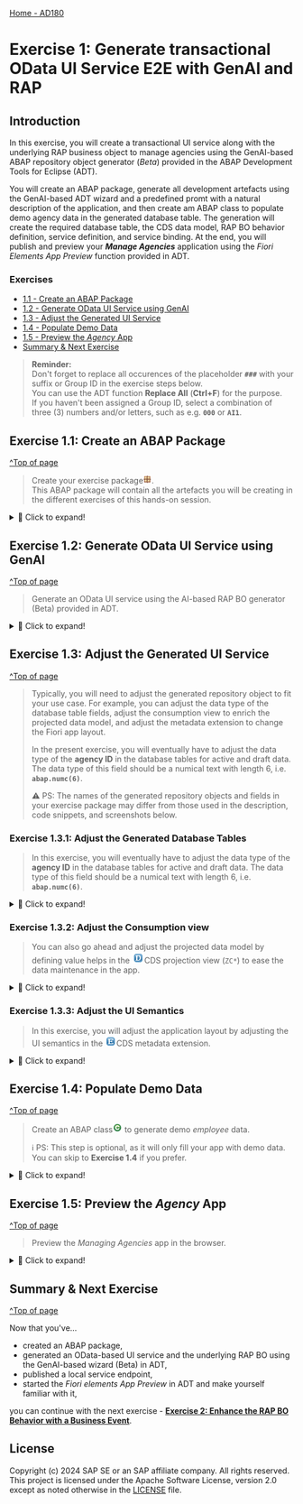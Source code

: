 [Home - AD180](/README.md#exercises)

# Exercise 1: Generate transactional OData UI Service E2E with GenAI and RAP

## Introduction

In this exercise, you will create a transactional UI service along with the underlying RAP business object to manage agencies using the GenAI-based ABAP repository object generator (_Beta_) provided in the ABAP Development Tools for Eclipse (ADT). 

You will create an ABAP package, generate all development artefacts using the GenAI-based ADT wizard and a predefined promt with a natural description of the application, and then create am ABAP class to populate demo agency data in the generated database table. The generation will create the required database table, the CDS data model, RAP BO behavior definition, service definition, and service binding. At the end, you will publish and preview your _**Manage Agencies**_ application using the _Fiori Elements App Preview_ function provided in ADT. 

### Exercises

- [1.1 - Create an ABAP Package](#exercise-11-create-an-abap-package)
- [1.2 - Generate OData UI Service using GenAI](#exercise-12-generate-odata-ui-service-using-genai)
- [1.3 - Adjust the Generated UI Service](#exercise-13-adjust-the-generated-ui-service)
- [1.4 - Populate Demo Data](#exercise-14-populate-demo-data)
- [1.5 - Preview the _Agency_ App](#exercise-15-preview-the-agency-app)
- [Summary & Next Exercise](#summary--next-exercise)  


> **Reminder:**   
> Don't forget to replace all occurences of the placeholder **`###`** with your suffix or Group ID in the exercise steps below.   
> You can use the ADT function **Replace All** (**Ctrl+F**) for the purpose.   
> If you haven't been assigned a Group ID, select a combination of three (3) numbers and/or letters, such as e.g. **`000`** or **`AI1`**.  

## Exercise 1.1: Create an ABAP Package
[^Top of page](#)

> Create your exercise package![package](../images/adt_package.png).   
> This ABAP package will contain all the artefacts you will be creating in the different exercises of this hands-on session.

 <details>
  <summary>🔵 Click to expand!</summary>

   1. In ADT, go to the **Project Explorer**, right-click on your ABAP Cloud Project, select **New** > **ABAP Package** from the context menu.
 
      Maintain the required information provided below. Replace all occurrences of the placeholder **`###`** with your chosen or assigned suffix, which should be a combination of three (3) numbers and/or letters, e.g. **`476`** or **`AP3`**.
 
      > ℹ️ The suffix **`000`** is used for the screenshots in this exercise. Use a different suffix.            
 
      - Name: **`ZRAP120_Agency_###`**
      - Description: _**`Manage Agencies App`**_
      - Select the box ✅**Add to favorites package**
      - Superpackage: **`ZLOCAL`**  
 
      Then click **Next >**. 
 
      <table>
      <tr>
          <td><img src="images/p1.png" alt="create package" width="100%"></td>
          <td><img src="images/p2.png" alt="create package" width="100%"></td>
      </tr>
      </table> 
   
   3. Leave the **ABAP Package** screen unchanged and click **Next >**. 
 
      Select or create a transport request, enter a request description if necessary (e.g., _**RAP120 - Manage Agencies App ###**_), and then click **Finish** to complete the package creation.
      
      <table>
      <tr>
          <td><img src="images/p3a.png" alt="create package" width="100%"></td>
          <td><img src="images/p3b.png" alt="create package" width="100%"></td>
          <td><img src="images/p3c.png" alt="create package" width="100%"></td>       
      </tr>
      </table> 

</details>

## Exercise 1.2: Generate OData UI Service using GenAI
[^Top of page](#)

> Generate an OData UI service using the AI-based RAP BO generator (Beta) provided in ADT.

 <details>
  <summary>🔵 Click to expand!</summary>

   1. Right-click on your ![project](../images/adt_project.png)ABAP Cloud project and select **Generate ABAP Repository Objects** from the context menu.
      
      Select the entry **OData UI Service Supported by AI (Beta)** in the wizard and click **Next >**.
      
      Maintain your package name ![package](../images/adt_package.png)**`ZRAP120_Agency_###`** and click **Next >**.                  
 
      <img src="images/p456.png" alt="create package" width="100%">
      
<!--
      <table>
      <tr>
          <td><img src="images/p4.png" alt="generate UI service" width="100%"></td>
          <td><img src="images/p5.png" alt="generate UI service" width="100%"></td>
          <td><img src="images/p6.png" alt="generate UI service" width="100%"></td>
      </tr>
      </table>
-->      

   2. Clear the promt example, insert the prompt provided below for this exercise, and click **Next >**. Do not forget to replace **`###`** with your choosen suffix.
 
      > **Info**: In Exercise 3, you'will have the possibility to play around with the GenAI-based generator and write your own prompt.
      
      ```PROMPT
      Generate an application for managing agencies. 
      The agency entity requires the fields agency_id, agency_name, street, postal_code, city, 
      country_code, phone_number, email_address, and /dmo/web_address.
      Use a numerical data type with length 6 for the field agency_id. 
      country_code is a country key with length 3.
      Use character like data types for the other fields with length 80 for field agency_name, 
      length 60 for field street, length 10 for field postal_code, length 40 for field city, 
      length 30 for field phone_number, length 256 for field email_address, and length 256 for field web_address.
      Create the object names with the suffix '###'.
      ```

      <img src="images/p7.png" alt="generate UI service" width="70%">
 
   3. The generator shows a preview of all artifacts that will be generated. 
 
      > ℹ️ Note: The names of the artifacts, database fields, and other elements in your preview may differ from those shown on the screenshots below or used later in this exercise, as they are generated by GenAI and there is no guarantee from the GenAI side.  
      > The ability to customize the suggestions will be provided with future releases.
 
      <img src="images/p8.png" alt="generate UI service" width="70%">
      
   4. Click **Next >**, select a transport request, and click **Finish** to start the generation of all artifacts. 
 
      The generation of all artifacts may take a few moments.
  
      <!-- <img src="images/p9.png" alt="generate UI service" width="70%"> -->
  
   5. Go to the _**Project Explorer**_ view and check all artifacts that have been generated in your package. You may need to press **F5** to refresh your package.
  
      Then go to your service binding ![service binding](../images/adt_srvb.png)**`ZUI_AGENCY###_O4`** which is opened in the editor and click **Publish** to publish its local service endpoint to view service URL, entity sets, and associations.  
 
      <img src="images/p10.png" alt="generate UI service" width="100%"> 
 
      > **ℹ️ List of the generated objects**:
 
      <details>
        <summary>Click to expand!</summary>

        > **Note**: The names of the artifacts generated in your exercise package may differ from those listed in the table below,
        > because they are generated by GenAI and there is no guarantee from the GenAI side.

        | **Object Category**       | **Repository Object Type**  | **Artefact Names**                                                         |
        |---------------------------|-----------------------------|----------------------------------------------------------------------------|
        | **Business Services**     |                             |                                                                            |
        |                           | **Service Definitions**     | **`ZUI_AGENCY###_O4`**                                                     |
        |                           | **Service Bindings**        | **`ZUI_AGENCY###_O4`**                                                     |
        | **Core Data Services**    |                             |                                                                            |
        |                           | **Behavior Definitions**    | **`ZR_AGENCY###`** - Base BO behavior definition                           |
        |                           |                             | **`ZC_AGENCY###`** - BO behavior projection                                |     
        |                           | **Data Definitions**        | **`ZR_AGENCY###`** - Base BO composition model                             |
        |                           |                             | **`ZC_AGENCY###`** - Projected BO composition model                        |        
        |                           | **Metadata Definitions**    | **`ZC_AGENCY###`** - Metadata extension for the projection view            |
        | **Dictionary**            |                             |                                                                            |
        |                           | **Database Tables**         | **`ZAGENCY###`** - Database table for storing active data                  |
        |                           |                             | **`ZAGENCY###_D`** - Database table for storing draft data                 |
        | **Source Code Library**   |                             |                                                                            |
        |                           | **Classes**                 | **`ZBP_C_AGENCY###`** - Behavior implementation class for the projected BO |
        |                           |                             | **`ZBP_R_AGENCY###`** - Behavior implementation class for the base BO      |

      </details>
       
      The exposed entity **Agency** now appears in the **Entity Set** area. You can directly launch the **Fiori Elements App Preview** in ADT to start the app in the browser or you can proceed to the next exercise to populate the demo data in the application by filling the database table with the _Agency_ demo data.
 
       The preview of the _Manage Agencies_ app is now displayed in the browser without any data.
  
      > ⛔ **Attention** ⛔   
      > **DO NOT** yet create any _**agency**_ records in the app yet, as you'll be adjusting the generated database table definitions in the next step. 
     
      <table>
      <tr>
          <td><img src="images/p11.png" alt="publish UI service" width="100%"></td>
          <td><img src="images/p12.png" alt="publish UI service" width="100%"></td>   
      </tr>
      </table> 

</details>


## Exercise 1.3: Adjust the Generated UI Service
[^Top of page](#)

> Typically, you will need to adjust the generated repository object to fit your use case. 
> For example, you can adjust the data type of the database table fields, adjust the consumption view to enrich the projected data model, and adjust the metadata extension to change the Fiori app layout.  
> 
> In the present exercise, you will eventually have to adjust the data type of the **agency ID**  in the database tables for active and draft data. 
> The data type of this field should be a numical text with length 6, i.e. **`abap.numc(6)`**. 
> 
> ⚠️ PS: The names of the generated repository objects and fields in your exercise package may differ from those used in the description, code snippets, and screenshots below.


### Exercise 1.3.1: Adjust the Generated Database Tables 

> In this exercise, you will eventually have to adjust the data type of the **agency ID**  in the database tables for active and draft data. 
> The data type of this field should be a numical text with length 6, i.e. **`abap.numc(6)`**. 

 <details>
  <summary>🔵 Click to expand!</summary>

   1. Go to your package in the **Project Explorer**, open the database tabl ![table](../images/adt_tabl.png)**`ZAGENCY###`** for storing the active _agency_ data and replace the data type of the field **`agency_id`** with **`abap.numc(6)`** if necessary. Then save ![save icon](../images/adt_save.png) and activate ![activate icon](../images/adt_activate.png) the changes.     
 
      Do the same for the database table ![table](../images/adt_tabl.png)**`ZAGENCY###_D`** for storing the draft _agency_ data, and replace the data type of the field **`agency_id`** with **`abap.numc(6)`** if necessary. Then save ![save icon](../images/adt_save.png) and activate ![activate icon](../images/adt_activate.png) the changes. 
 
      ```ABAP
       abap.numc(6); 
      ```       
      
      <img src="images/p13.png" alt="Adjust generated UI service" width="70%">

 </details>
 
 
### Exercise 1.3.2: Adjust the Consumption view    

> You can also go ahead and adjust the projected data model by defining value helps in the ![ddls](../images/adt_ddls.png)CDS projection view (`ZC*`) to ease the data maintenance in the app.

 <details>
  <summary>🔵 Click to expand!</summary>
 
   1. Go to your package in the **Project Explorer** and open the the projection view ![ddls](../images/adt_ddls.png)**`ZC_AGENCY###`**
 
   2. specify the field element **`AgencyId`** as semantic key for the application by add the **view annotation** below.  
 
      ```ABAP_CDS
       @ObjectModel.semanticKey: ['AgencyId']
      ```         
 
   3. Also specify the projection view as searchable by adding the following view annotation as shown on the screenshot below:
 
      ```
      @Search.searchable: true
      ```

   4. Enable the fuzzy search, i.e. a full-text search with the error tolerance (fuzziness threshold) `0.8`, for the element **`AgencyName`**by specifying the following annotation block directly before the element:
 
      ```
      @Search: {
        defaultSearchElement: true,
        fuzzinessThreshold:  0.8
      }
      ```
 
   5. Now, add the **element annotation** block below just before **`AgencyId`* in the _select_ list to define a value help for the _agency ID_. The `additionalBinding` annotation will help automatically filling the related fields `AgencyName`, `Street`, `PostalCode`, and `City` at the same time.
 
      ```ABAP_CDS
       @Consumption.valueHelpDefinition: [{
             entity : {name: '/DMO/I_Agency_StdVH', element: 'AgencyID'  },
             additionalBinding: [ { localElement: 'AgencyName',  element: 'Name',         usage: #RESULT },
                                  { localElement: 'Street',      element: 'Street',       usage: #RESULT },
                                  { localElement: 'PostalCode',  element: 'PostalCode',   usage: #RESULT },
                                  { localElement: 'City',        element: 'City',         usage: #RESULT } ],
             useForValidation: true }] 
      ```        
      
      <br/>
      <img src="images/p13b.png" alt="Adjust generated UI service" width="70%">
 
   4. Save ![save icon](../images/adt_save.png) and activate ![activate icon](../images/adt_activate.png) the changes. 
 
 </details> 
 
 
### Exercise 1.3.3: Adjust the UI Semantics   
 
> In this exercise, you will adjust the application layout by adjusting the UI semantics in the ![ddlx](../images/adt_ddlx.png)CDS metadata extension. 

 <details>
  <summary>🔵 Click to expand!</summary>
 
   1. Go to your package in the **Project Explorer** and open the generated CDS metadata extension ![ddlx](../images/adt_ddlx.png)**`ZC_AGENCY###`**. 
 
   2. Adjust the **`@headerInfo`** annotation by specifying **`AgencyId`** as title value and **`AgencyName`** as description. 
 
      For that, simply replace the line _`@UI.headerInfo.title.value: 'Uuid'`_ with 
 
      ```
      @UI.headerInfo.title.value: 'AgencyId'
      ```
      
      Replace the line _`@UI.headerInfo.description.value: 'Uuid'`_ with 
 
      ```
      @UI.headerInfo.description.value: 'AgencyName'
      ```
      
      Insert the code snippet below to specify _Agency_ as type name and _Agencies_ as its plural in the header info: 
 
      ```
      @UI.headerInfo.typeName: 'Agency'
      @UI.headerInfo.typeNamePlural: 'Agencies'
      ``` 
 
      <img src="images/p13c.png" alt="Adjust generated UI service" width="50%"> 
 
   3. Adjust the filter bar by removing some fields by deleting or commenting out (`//`) the element annotation block **`@UI.selectionField`** as shown in the screenshot below. 

      For example, remove **`AgencyName`**, **`Street`**, **`PostalCode`**, **`CountryCode`**, **`PhoneNumber`**, **`EmailAddress`**, and **`WebAddress`** - from the filter bar. 
 
      <img src="images/p13d.png" alt="Adjust generated UI service" width="30%">
 
   4. Adjust the list table on the entry page by removing some of the table columns by deleting or commenting out (`//`) the element annotation block **`@UI.lineItem`** as shown in the screenshot. 
 
      For example, remove following table columns - e.g. **`Street`**, **`PostalCode`**, **`CountryCode`**, **`PhoneNumber`**, **`EmailAddress`**, and **`WebAddress`**.   
 
      <img src="images/p13e.png" alt="Adjust generated UI service" width="30%">
 
   5. Remove the adminstrative fields and their related annotations from the metadata extension: **`LocalCreatedBy`**, **`LocalCreatedAt`**, **`LocalLastChangedBy`**, **`LocalLastChangedAt`**, and **`LastChangedAt`**.
 
      <img src="images/p13f.png" alt="Adjust generated UI service" width="50%">  
 
   6. Save ![save icon](../images/adt_save.png) and activate ![activate icon](../images/adt_activate.png) the changes. 
 
 </details>


## Exercise 1.4: Populate Demo Data
[^Top of page](#)
 
> Create an ABAP class![class](../images/adt_class.png) to generate demo _employee_ data.
> 
> ℹ️ PS: This step is optional, as it will only fill your app with demo data. You can skip to **Exercise 1.4** if you prefer.

 <details>
  <summary>🔵 Click to expand!</summary>

   1. Right-click your ABAP package **`ZRAP120_AGENCY_###`** and select **New** > **ABAP Class** from the context menu.

      Maintain the required information (`###` is your group ID) and click **Next >**.
      - Name: **`ZGENERATE_AGENCY_DATA_###`**
      - Description: _**`Generate demo agency data`**_       
      
      Select a transport request and click **Finish** to create the class.
 
      <table>
      <tr>
          <td><img src="images/data1.png" alt="Generate demo data" width="100%"></td>
          <td><img src="images/data2.png" alt="Generate demo data" width="100%"></td>
          <td><img src="images/data3.png" alt="Generate demo data" width="100%"></td>       
      </tr>
      </table> 
   
   4. Replace the default class template with the source code provided below and replace all occurences of the placeholder **`###`** with your suffix using the **Replace All** function (**Ctrl+F**).
 
      <details>
      <summary>🟠📄 Click to expand the source code!</summary>

         ```ABAP 
          CLASS zgenerate_agency_data_### DEFINITION
            PUBLIC
            FINAL
            CREATE PUBLIC .

            PUBLIC SECTION.
            INTERFACES if_oo_adt_classrun.

            PROTECTED SECTION.
            PRIVATE SECTION.
          ENDCLASS.

          CLASS zgenerate_agency_data_### IMPLEMENTATION.
           METHOD if_oo_adt_classrun~main.
              "delete any existing active and draft data, if available
              DELETE FROM zagency###.
              DELETE FROM zagency###_d.
              "EXIT.                     "PS: uncomment this line if you only want to delete data from databases.
       
              "insert agency data
              INSERT ZAGENCY###  FROM (
                  SELECT
                    FROM /dmo/agency AS agency
                    FIELDS
                      uuid(  ) as uuid,
                      agency~agency_id      AS agency_id,
                      agency~name           AS agency_name,
                      agency~street         AS street,
                      agency~postal_code    AS postal_code,
                      agency~city           AS city,
                      agency~country_code   AS country_code,
                      agency~phone_number   AS phone_number ,
                      agency~email_address  AS email_address,
                      agency~web_address    AS web_address
                      ORDER BY agency_id UP TO 50 ROWS 
                ).
              COMMIT WORK.
              out->write( |[RAP120] Demo agency data successfully generated. | ).
            ENDMETHOD.       
          ENDCLASS.
         ```   
      </details>   

      <img src="images/data4.png" alt="Generate demo data" width="70%">
  
   3. Save ![save icon](../images/adt_save.png) and activate ![activate icon](../images/adt_activate.png) the class.
 
   4. Execute the class as console application. 

      For that, select your ABAP class ![class](../images/adt_class.png)**`ZGENERATE_AGENCY_DATA_###`**, select the run button > **Run As** > **ABAP Application (Console) F9** or press **F9**. 
 
      A successful message now appears displayed in the _ABAP Console_. 
 
      <table>
      <tr>
          <td><img src="images/data5.png" alt="Generate demo data" width="100%"></td>
          <td><img src="images/data6.png" alt="Generate demo data" width="100%"></td>
      </tr>
      </table>  
 
   5. You can open your generated database table ![table](../images/adt_tabl.png) **`ZAGENCY###`** for storing the active _Agency_ data and press **F8** to start the data preview and display the filled database entries. 
 
      > ℹ️ PS: Always remember that the name of the artifacts and properties generated by GenAI may differ from the one in the screenshot.
   
</details>


## Exercise 1.5: Preview the _Agency_ App
[^Top of page](#)

>  Preview the _Managing Agencies_ app in the browser.

 <details>
  <summary>🔵 Click to expand!</summary>

   1. Open your service binding ![service binding](../images/adt_srvb.png)**`ZUI_AGENCY###_O4`**, select the entity set **Agency**, and click **Preview** to start the Fiori Elements App Preview and open the app in the browser.
 
      <img src="images/p12b.png" alt="preview UI service mit demo data" width="70%">
     
   3. Play around with the application to familiarize yourself. Generic CRUD operations are available out of the box since a managed RAP BO has been generated.
 
</details>


## Summary & Next Exercise
[^Top of page](#)

Now that you've... 
- created an ABAP package,
- generated an OData-based UI service and the underlying RAP BO using the GenAI-based wizard (Beta) in ADT,
- published a local service endpoint, 
- started the _Fiori elements App Preview_ in ADT and make yourself familiar with it,

you can continue with the next exercise - **[Exercise 2: Enhance the RAP BO Behavior with a Business Event](../ex02/README.md)**.

## License

Copyright (c) 2024 SAP SE or an SAP affiliate company. All rights reserved. This project is licensed under the Apache Software License, version 2.0 except as noted otherwise in the [LICENSE](LICENSES/Apache-2.0.txt) file.
